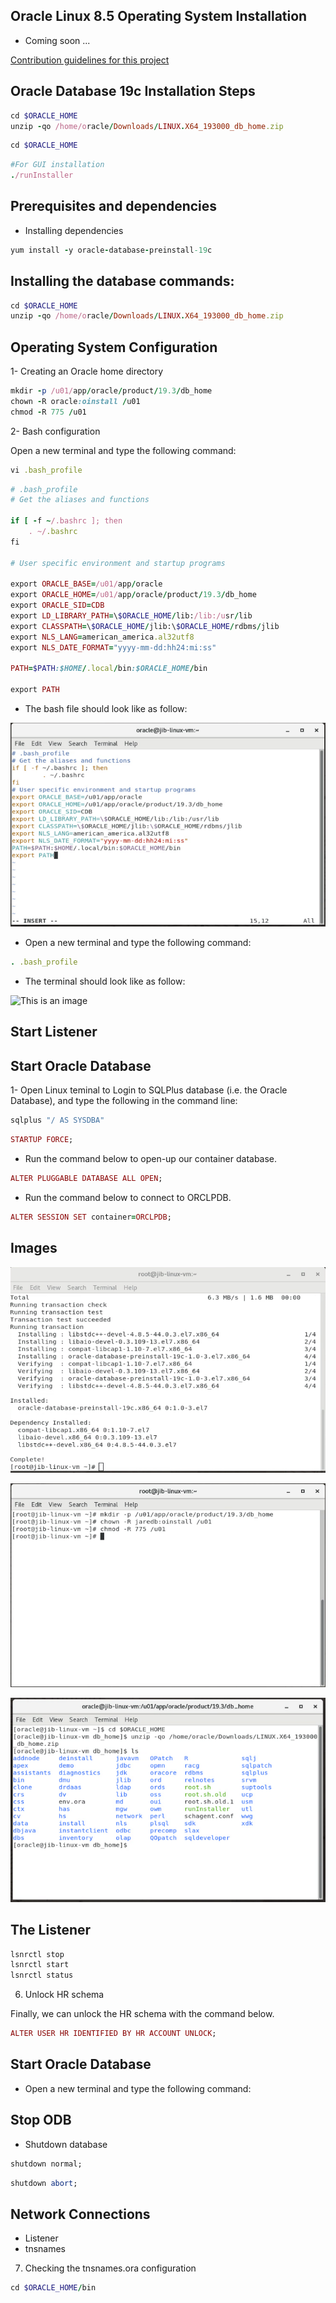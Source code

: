 Oracle Linux 8.5 Operating System Installation
-----
- Coming soon ...

[Contribution guidelines for this project](docs/CONTRIBUTING.md)


Oracle Database 19c Installation Steps
----


```ruby
cd $ORACLE_HOME
unzip -qo /home/oracle/Downloads/LINUX.X64_193000_db_home.zip
```


```ruby
cd $ORACLE_HOME
```

```ruby
#For GUI installation
./runInstaller

```

Prerequisites and dependencies
----

- Installing dependencies 


```ruby
yum install -y oracle-database-preinstall-19c
```


Installing the database commands:
---


```ruby
cd $ORACLE_HOME
unzip -qo /home/oracle/Downloads/LINUX.X64_193000_db_home.zip
```

Operating System Configuration 
---
1- Creating an Oracle home directory

```ruby
mkdir -p /u01/app/oracle/product/19.3/db_home
chown -R oracle:oinstall /u01
chmod -R 775 /u01
```


2- Bash configuration

Open a new terminal and type the following command:

```ruby
vi .bash_profile
```

```ruby
# .bash_profile
# Get the aliases and functions

if [ -f ~/.bashrc ]; then
	. ~/.bashrc
fi

# User specific environment and startup programs

export ORACLE_BASE=/u01/app/oracle
export ORACLE_HOME=/u01/app/oracle/product/19.3/db_home
export ORACLE_SID=CDB
export LD_LIBRARY_PATH=\$ORACLE_HOME/lib:/lib:/usr/lib
export CLASSPATH=\$ORACLE_HOME/jlib:\$ORACLE_HOME/rdbms/jlib
export NLS_LANG=american_america.al32utf8
export NLS_DATE_FORMAT="yyyy-mm-dd:hh24:mi:ss"

PATH=$PATH:$HOME/.local/bin:$ORACLE_HOME/bin

export PATH

```
- The bash file should look like as follow:

![This is an image]( https://github.com/myreadings1/RDING/blob/master/OLDB/imgs/bash_config.png )

- Open a new terminal and type the following command:

```ruby
. .bash_profile
```

- The terminal should look like as follow:

![This is an image]( https://github.com/myreadings1/RDING/blob/master/OLDB/imgs/bash_config_done.png )


Start Listener
---
 
Start Oracle Database
---
1- Open Linux teminal to Login to SQLPlus database (i.e. the Oracle Database), and type the following in the command line:

```ruby
sqlplus "/ AS SYSDBA"
```

```ruby
STARTUP FORCE;
```

- Run the command below to open-up our container database.

```ruby
ALTER PLUGGABLE DATABASE ALL OPEN;
```

- Run the command below to connect to ORCLPDB.

```ruby
ALTER SESSION SET container=ORCLPDB;
```




Images
----
![This is an image]( https://github.com/myreadings1/RDING/blob/master/OLDB/imgs/dependencies_install.png )

![This is an image]( https://github.com/myreadings1/RDING/blob/master/OLDB/imgs/ODB_Folder_Creation.png )

![This is an image]( https://github.com/myreadings1/RDING/blob/master/OLDB/imgs/ODB_folder.png )


The Listener
---


```ruby
lsnrctl stop
lsnrctl start
lsnrctl status
```

6. Unlock HR schema

Finally, we can unlock the HR schema with the command below.


```ruby
ALTER USER HR IDENTIFIED BY HR ACCOUNT UNLOCK;
```


Start Oracle Database
----
- Open a new terminal and type the following command:


Stop ODB
----
- Shutdown database

```ruby
shutdown normal;
```

```ruby
shutdown abort;
```

Network Connections
----
- Listener
- tnsnames

7. Checking the tnsnames.ora configuration

```ruby
cd $ORACLE_HOME/bin
```


